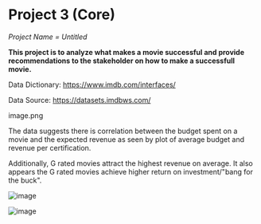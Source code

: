 # Project 3 (Core)

*Project Name = Untitled*
 
**This project is to analyze what makes a movie successful and provide recommendations to the stakeholder on how to make a successfull movie.**

Data Dictionary: https://www.imdb.com/interfaces/

Data Source: https://datasets.imdbws.com/

image.png


The data suggests there is correlation between the budget spent on a movie and the expected revenue as seen by plot of average budget and revenue per certification. 

Additionally, G rated movies attract the highest revenue on average. It also appears the G rated movies achieve higher return on investment/"bang for the buck".

![image](https://user-images.githubusercontent.com/114834926/217401347-a627f6d0-e0f1-4578-916a-e371bd1d4531.png)

![image](https://user-images.githubusercontent.com/114834926/217401522-c639bb1c-cd97-4303-8c63-39916f82e5ec.png)

